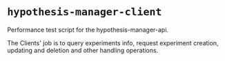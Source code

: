 # `hypothesis-manager-client`

Performance test script for the hypothesis-manager-api.

The Clients' job is to query experiments info, request experiment creation, updating and deletion and other handling operations.
